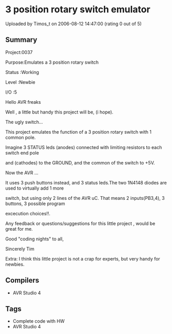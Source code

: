# 3 position rotary switch emulator

Uploaded by Timos_t on 2006-08-12 14:47:00 (rating 0 out of 5)

## Summary

Project:0037  

Purpose:Emulates a 3 position rotary switch  

Status :Working  

Level :Newbie  

I/O :5 


Hello AVR freaks


Well , a little but handy this project will be, (i hope).


The ugly switch...  

This project emulates the function of a 3 position rotary switch with 1 common pole.  

Imagine 3 STATUS leds (anodes) connected with limiting resistors to each switch end pole  

and (cathodes) to the GROUND, and the common of the switch to +5V.


Now the AVR ...  

It uses 3 push buttons instead, and 3 status leds.The two 1N4148 diodes are used to virtually add 1 more  

switch, but using only 2 lines of the AVR uC. That means 2 inputs(PB3,4), 3 buttons, 3 possible program  

excecution choices!!.  

Any feedback or questions/suggestions for this little project , would be great for me.  

Good "coding nights" to all,


Sincerely Tim


Extra: I think this little project is not a crap for experts, but very handy for newbies.

## Compilers

- AVR Studio 4

## Tags

- Complete code with HW
- AVR Studio 4
